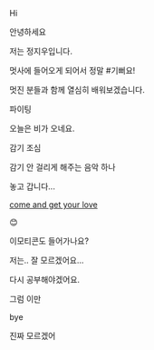 Hi 

안녕하세요

저는 정지우입니다.

멋사에 들어오게 되어서 정말 #기뻐요!

멋진 분들과 함께 열심히 배워보겠습니다. 

파이팅

오늘은 비가 오네요. 

감기 조심 

감기 안 걸리게 해주는 음악 하나 

놓고 갑니다...

[come and get your love](https://www.youtube.com/watch?v=bc0KhhjJP98)

😊

이모티콘도 들어가나요?

저는.. 잘 모르겠어요...

다시 공부해야겠어요.

그럼 이만


bye

진짜 모르겠어
